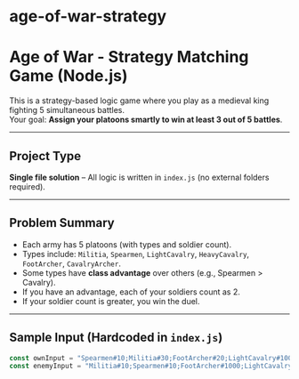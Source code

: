 # age-of-war-strategy

# Age of War - Strategy Matching Game (Node.js)

This is a strategy-based logic game where you play as a medieval king fighting 5 simultaneous battles.  
Your goal: **Assign your platoons smartly to win at least 3 out of 5 battles**.

---

## Project Type
**Single file solution** – All logic is written in `index.js` (no external folders required).

---

## Problem Summary

- Each army has 5 platoons (with types and soldier count).
- Types include: `Militia`, `Spearmen`, `LightCavalry`, `HeavyCavalry`, `FootArcher`, `CavalryArcher`.
- Some types have **class advantage** over others (e.g., Spearmen > Cavalry).
- If you have an advantage, each of your soldiers count as 2.
- If your soldier count is greater, you win the duel.

---

## Sample Input (Hardcoded in `index.js`)

```js
const ownInput = "Spearmen#10;Militia#30;FootArcher#20;LightCavalry#1000;HeavyCavalry#120";
const enemyInput = "Militia#10;Spearmen#10;FootArcher#1000;LightCavalry#120;CavalryArcher#100";

